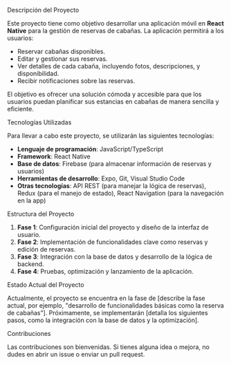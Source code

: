 
 Descripción del Proyecto

Este proyecto tiene como objetivo desarrollar una aplicación móvil en **React Native** para la gestión de reservas de cabañas. La aplicación permitirá a los usuarios:

- Reservar cabañas disponibles.
- Editar y gestionar sus reservas.
- Ver detalles de cada cabaña, incluyendo fotos, descripciones, y disponibilidad.
- Recibir notificaciones sobre las reservas.

El objetivo es ofrecer una solución cómoda y accesible para que los usuarios puedan planificar sus estancias en cabañas de manera sencilla y eficiente.

 Tecnologías Utilizadas

Para llevar a cabo este proyecto, se utilizarán las siguientes tecnologías:

- **Lenguaje de programación**: JavaScript/TypeScript
- **Framework**: React Native
- **Base de datos**: Firebase (para almacenar información de reservas y usuarios)
- **Herramientas de desarrollo**: Expo, Git, Visual Studio Code
- **Otras tecnologías**: API REST (para manejar la lógica de reservas), Redux (para el manejo de estado), React Navigation (para la navegación en la app)

Estructura del Proyecto

1. **Fase 1**: Configuración inicial del proyecto y diseño de la interfaz de usuario.
2. **Fase 2**: Implementación de funcionalidades clave como reservas y edición de reservas.
3. **Fase 3**: Integración con la base de datos y desarrollo de la lógica de backend.
4. **Fase 4**: Pruebas, optimización y lanzamiento de la aplicación.

 Estado Actual del Proyecto

Actualmente, el proyecto se encuentra en la fase de [describe la fase actual, por ejemplo, "desarrollo de funcionalidades básicas como la reserva de cabañas"]. Próximamente, se implementarán [detalla los siguientes pasos, como la integración con la base de datos y la optimización].

Contribuciones

Las contribuciones son bienvenidas. Si tienes alguna idea o mejora, no dudes en abrir un issue o enviar un pull request.
